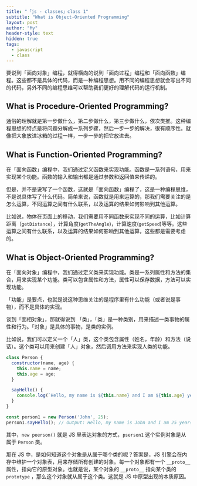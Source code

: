 ```yaml
---
title: "「js - classes」class 1"
subtitle: "What is Object-Oriented Programming"
layout: post
author: "My"
header-style: text
hidden: true
tags:
  - javascript
  - class
---
```


要说到「面向对象」编程，就得横向的说到「面向过程」编程和「面向函数」编程。这些都不是具体的代码，而是一种编程思想。用不同的编程思想就会写出不同的代码，另外不同的编程思维可以帮助我们更好的理解代码的运行机制。

## What is Procedure-Oriented Programming?
通俗的理解就是第一步做什么，第二步做什么，第三步做什么，依次类推。这种编程思想的特点是将问题分解成一系列步骤，然后一步一步的解决，很有顺序性。就像把大象放进冰箱的过程一样，一步一步的把它放进去。

## What is Function-Oriented Programming?
在「面向函数」编程中，我们通过定义函数来实现功能。函数是一系列语句，用来实现某个功能。函数的输入和输出都是通过参数和返回值来传递的。

但是，并不是说写了一个函数，这就是「面向函数」编程了，这是一种编程思维，不是说具体写了什么代码。简单来说，函数就是用来运算的，那我们需要关注的是怎么运算，不同运算之间有什么联系，以及运算的结果如何影响到其他运算。

比如说，物体在页面上的移动，我们需要用不同函数来实现不同的运算，比如计算距离（`getDistance`），计算角度(`getTheAngle`)，计算速度(`getSpeed`)等等。这些运算之间有什么联系，以及运算的结果如何影响到其他运算，这些都是需要考虑的。

## What is Object-Oriented Programming?
在「面向对象」编程中，我们通过定义类来实现功能。类是一系列属性和方法的集合，用来实现某个功能。类可以包含属性和方法，属性可以保存数据，方法可以实现功能。

「功能」是要点，也就是说这种思维关注的是程序里有什么功能（或者说是事物），而不是具体的实现。

谈到「面相对象」，那就得说到 「类」，「类」是一种类别，用来描述一类事物的属性和行为。「对象」是具体的事物，是类的实例。

比如说，我们可以定义一个「人」类，这个类包含属性（姓名，年龄）和方法（说话）。这个类可以用来创建「人」对象，然后调用方法来实现人类的功能。

```js
class Person {
  constructor(name, age) {
    this.name = name;
    this.age = age;
  }

  sayHello() {
    console.log(`Hello, my name is ${this.name} and I am ${this.age} years old.`);
  }
}

const person1 = new Person('John', 25);
person1.sayHello(); // Output: Hello, my name is John and I am 25 years old.
```
其中，`new peerson()` 就是 JS 里表达对象的方式，`pserson1` 这个实例对象是从属于 `Person` 类。

那在 JS 中，是如何知道这个对象是从属于哪个类的呢？答案是，JS 引擎会在内存中维护一个对象表，用来存储所有创建的对象。每一个对象都有一个 `__proto__` 属性，指向它的原型对象。也就是说，某个对象的 `__proto__` 指向某个类的 `prototype` ，那么这个对象就从属于这个类。这就是 JS 中原型出现的本质原因。
